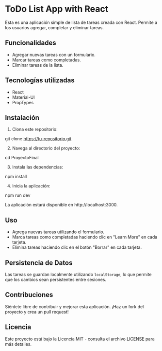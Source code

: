 # ToDo List App with React

Esta es una aplicación simple de lista de tareas creada con React. Permite a los usuarios agregar, completar y eliminar tareas.

## Funcionalidades

- Agregar nuevas tareas con un formulario.
- Marcar tareas como completadas.
- Eliminar tareas de la lista.

## Tecnologías utilizadas

- React
- Material-UI
- PropTypes

## Instalación

1. Clona este repositorio:

git clone https://tu-repositorio.git

2. Navega al directorio del proyecto:

cd ProyectoFinal

3. Instala las dependencias:

npm install

4. Inicia la aplicación:

npm run dev

La aplicación estará disponible en http://localhost:3000.

## Uso

- Agrega nuevas tareas utilizando el formulario.
- Marca tareas como completadas haciendo clic en "Learn More" en cada tarjeta.
- Elimina tareas haciendo clic en el botón "Borrar" en cada tarjeta.

## Persistencia de Datos

Las tareas se guardan localmente utilizando `localStorage`, lo que permite que los cambios sean persistentes entre sesiones.

## Contribuciones

Siéntete libre de contribuir y mejorar esta aplicación. ¡Haz un fork del proyecto y crea un pull request!

## Licencia

Este proyecto está bajo la Licencia MIT - consulta el archivo [LICENSE](LICENSE) para más detalles.

```

```
